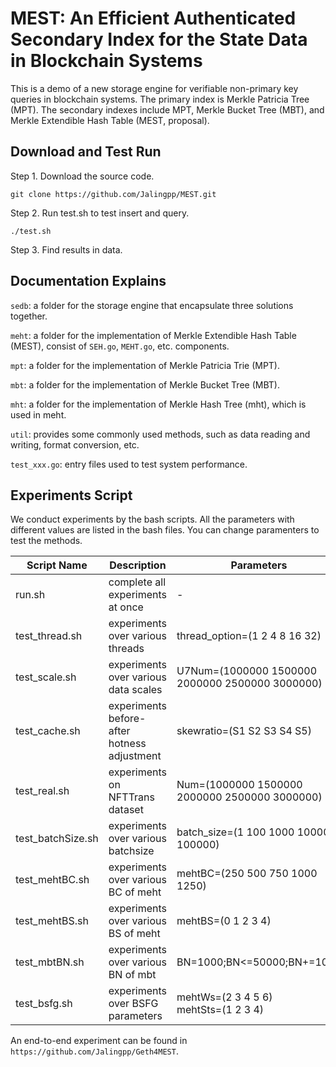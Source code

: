 # MEST: An Efficient Authenticated Secondary Index for the State Data in Blockchain Systems

This is a demo of a new storage engine for verifiable non-primary key queries in blockchain systems. The primary index is Merkle Patricia Tree (MPT). The secondary indexes include MPT, Merkle Bucket Tree (MBT), and Merkle Extendible Hash Table (MEST, proposal).

## Download and Test Run

Step 1. Download the source code.

`git clone https://github.com/Jalingpp/MEST.git`

Step 2. Run test.sh to test insert and query.

`./test.sh`

Step 3. Find results in data.

## Documentation Explains

`sedb`: a folder for the storage engine that encapsulate three solutions together.

`meht`: a folder for the implementation of Merkle Extendible Hash Table (MEST), consist of `SEH.go`, `MEHT.go`, etc. components.

`mpt`: a folder for the implementation of Merkle Patricia Trie (MPT).

`mbt`: a folder for the implementation of Merkle Bucket Tree (MBT).

`mht`: a folder for the implementation of Merkle Hash Tree (mht), which is used in meht.

`util`: provides some commonly used methods, such as data reading and writing, format conversion, etc.

`test_xxx.go`: entry files used to test system performance.

## Experiments Script

We conduct experiments by the bash scripts. All the parameters with different values are listed in the bash files. You can change paramenters to test the methods.

| Script Name | Description | Parameters |
| ------ | ------ | ------ |
| run.sh | complete all experiments at once | - |
| test_thread.sh | experiments over various threads | thread_option=(1 2 4 8 16 32) |
| test_scale.sh | experiments over various data scales| U7Num=(1000000 1500000 2000000 2500000 3000000) |
| test_cache.sh | experiments before-after hotness adjustment| skewratio=(S1 S2 S3 S4 S5) |
| test_real.sh | experiments on NFTTrans dataset | Num=(1000000 1500000 2000000 2500000 3000000) |
| test_batchSize.sh | experiments over various batchsize | batch_size=(1 100 1000 10000 100000) |
| test_mehtBC.sh | experiments over various BC of meht | mehtBC=(250 500 750 1000 1250) |
| test_mehtBS.sh | experiments over various BS of meht | mehtBS=(0 1 2 3 4) |
| test_mbtBN.sh | experiments over various BN of mbt | BN=1000;BN<=50000;BN+=1000 |
| test_bsfg.sh | experiments over BSFG parameters | mehtWs=(2 3 4 5 6)<br>mehtSts=(1 2 3 4) |

An end-to-end experiment can be found in `https://github.com/Jalingpp/Geth4MEST`.